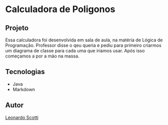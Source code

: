 # Calculadora de Poligonos

## Projeto
Essa calculadora foi desenvolvida em sala de aula, na matéria de Lógica de Programação. Professor disse o qeu queria e pediu para primeiro criarmos um diagrama de classe para cada uma que iriamos usar. Após isso começamos a por a mão na massa.

## Tecnologias
* Java
* Markdown

## Autor
[Leonardo Scotti](https://www.linkedin.com/in/leonardo-scotti-dev/)
